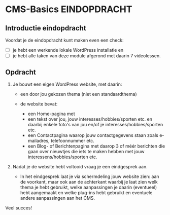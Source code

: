# CMS-Basics EINDOPDRACHT

## Introductie eindopdracht

Voordat je de eindopdracht kunt maken even een check:

- [ ] je hebt een werkende lokale WordPress installatie en
- [ ] je hebt alle taken van deze module afgerond met daarin 7 videolessen.

## Opdracht

1. Je bouwt een eigen WordPress website, met daarin:

   - een door jou gekozen thema (niet een standaardthema)

   - de website bevat:

     - een Home-pagina met
     - een tekst over jou, jouw interesses/hobbies/sporten etc. en daarbij enkele foto's van jou en/of je interesses/hobbies/sporten etc.
     - een Contactpagina waarop jouw contactgegevens staan zoals e-mailadres, telefoonnummer etc.
     - een Blog- of Berichtenpagina met daarop 3 of méér berichten die gaan over nieuwtjes die iets te maken hebben met jouw interessens/hobbies/sporten etc.

2. Nadat je de website hebt voltooid vraag je een eindgesprek aan.

    - In het eindgesprek laat je via schermdeling jouw website zien: aan de voorkant, maar ook aan de achterkant waarbij je laat zien welk thema je hebt gebruikt, welke aanpassingen je daarin (eventueel) hebt aangemaakt en welke plug-ins hebt gebruikt en eventuele andere aanpassingen aan het CMS.

Veel succes!
